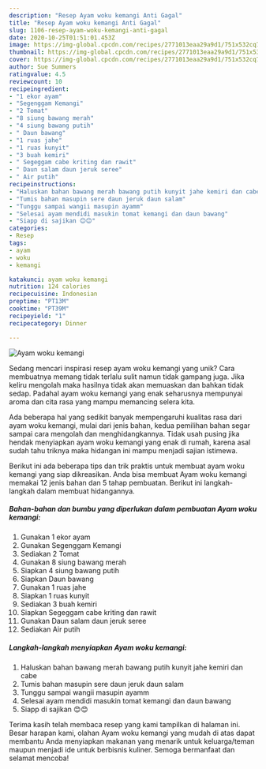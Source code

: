 ```yaml
---
description: "Resep Ayam woku kemangi Anti Gagal"
title: "Resep Ayam woku kemangi Anti Gagal"
slug: 1106-resep-ayam-woku-kemangi-anti-gagal
date: 2020-10-25T01:51:01.453Z
image: https://img-global.cpcdn.com/recipes/2771013eaa29a9d1/751x532cq70/ayam-woku-kemangi-foto-resep-utama.jpg
thumbnail: https://img-global.cpcdn.com/recipes/2771013eaa29a9d1/751x532cq70/ayam-woku-kemangi-foto-resep-utama.jpg
cover: https://img-global.cpcdn.com/recipes/2771013eaa29a9d1/751x532cq70/ayam-woku-kemangi-foto-resep-utama.jpg
author: Sue Summers
ratingvalue: 4.5
reviewcount: 10
recipeingredient:
- "1 ekor ayam"
- "Segenggam Kemangi"
- "2 Tomat"
- "8 siung bawang merah"
- "4 siung bawang putih"
- " Daun bawang"
- "1 ruas jahe"
- "1 ruas kunyit"
- "3 buah kemiri"
- " Segeggam cabe kriting dan rawit"
- " Daun salam daun jeruk seree"
- " Air putih"
recipeinstructions:
- "Haluskan bahan bawang merah bawang putih kunyit jahe kemiri dan cabe"
- "Tumis bahan masupin sere daun jeruk daun salam"
- "Tunggu sampai wangii masupin ayamm"
- "Selesai ayam mendidi masukin tomat kemangi dan daun bawang"
- "Siapp di sajikan 😊😊"
categories:
- Resep
tags:
- ayam
- woku
- kemangi

katakunci: ayam woku kemangi 
nutrition: 124 calories
recipecuisine: Indonesian
preptime: "PT13M"
cooktime: "PT39M"
recipeyield: "1"
recipecategory: Dinner

---
```



![Ayam woku kemangi](https://img-global.cpcdn.com/recipes/2771013eaa29a9d1/751x532cq70/ayam-woku-kemangi-foto-resep-utama.jpg)

Sedang mencari inspirasi resep ayam woku kemangi yang unik? Cara membuatnya memang tidak terlalu sulit namun tidak gampang juga. Jika keliru mengolah maka hasilnya tidak akan memuaskan dan bahkan tidak sedap. Padahal ayam woku kemangi yang enak seharusnya mempunyai aroma dan cita rasa yang mampu memancing selera kita.



Ada beberapa hal yang sedikit banyak mempengaruhi kualitas rasa dari ayam woku kemangi, mulai dari jenis bahan, kedua pemilihan bahan segar sampai cara mengolah dan menghidangkannya. Tidak usah pusing jika hendak menyiapkan ayam woku kemangi yang enak di rumah, karena asal sudah tahu triknya maka hidangan ini mampu menjadi sajian istimewa.


Berikut ini ada beberapa tips dan trik praktis untuk membuat ayam woku kemangi yang siap dikreasikan. Anda bisa membuat Ayam woku kemangi memakai 12 jenis bahan dan 5 tahap pembuatan. Berikut ini langkah-langkah dalam membuat hidangannya.

<!--inarticleads1-->

##### Bahan-bahan dan bumbu yang diperlukan dalam pembuatan Ayam woku kemangi:

1. Gunakan 1 ekor ayam
1. Gunakan Segenggam Kemangi
1. Sediakan 2 Tomat
1. Gunakan 8 siung bawang merah
1. Siapkan 4 siung bawang putih
1. Siapkan  Daun bawang
1. Gunakan 1 ruas jahe
1. Siapkan 1 ruas kunyit
1. Sediakan 3 buah kemiri
1. Siapkan  Segeggam cabe kriting dan rawit
1. Gunakan  Daun salam daun jeruk seree
1. Sediakan  Air putih




<!--inarticleads2-->

##### Langkah-langkah menyiapkan Ayam woku kemangi:

1. Haluskan bahan bawang merah bawang putih kunyit jahe kemiri dan cabe
1. Tumis bahan masupin sere daun jeruk daun salam
1. Tunggu sampai wangii masupin ayamm
1. Selesai ayam mendidi masukin tomat kemangi dan daun bawang
1. Siapp di sajikan 😊😊




Terima kasih telah membaca resep yang kami tampilkan di halaman ini. Besar harapan kami, olahan Ayam woku kemangi yang mudah di atas dapat membantu Anda menyiapkan makanan yang menarik untuk keluarga/teman maupun menjadi ide untuk berbisnis kuliner. Semoga bermanfaat dan selamat mencoba!

